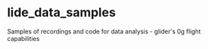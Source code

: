 # lide_data_samples
Samples of recordings and code for data analysis - glider's 0g flight capabilities
